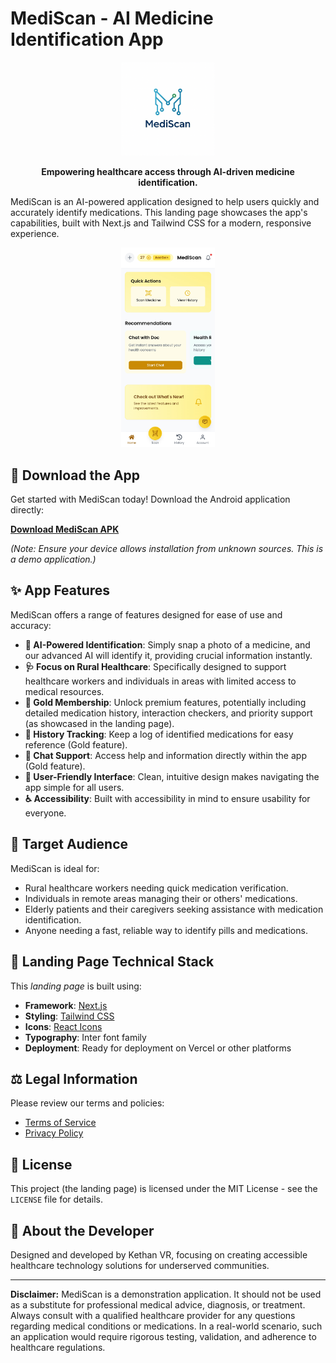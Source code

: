# MediScan - AI Medicine Identification App

<p align="center">
  <img src="public/assets/Mediscan.png" alt="MediScan Logo" width="150"/>
</p>

<p align="center">
  <strong>Empowering healthcare access through AI-driven medicine identification.</strong>
</p>

MediScan is an AI-powered application designed to help users quickly and accurately identify medications. This landing page showcases the app's capabilities, built with Next.js and Tailwind CSS for a modern, responsive experience.

<p align="center">
  <img src="public/assets/Home-gold.png" alt="MediScan Logo" width="150"/>
</p>

## 📲 Download the App

Get started with MediScan today! Download the Android application directly:

[**Download MediScan APK**](public/MediScan.apk?raw=true)

*(Note: Ensure your device allows installation from unknown sources. This is a demo application.)*

## ✨ App Features

MediScan offers a range of features designed for ease of use and accuracy:

*   **🤖 AI-Powered Identification**: Simply snap a photo of a medicine, and our advanced AI will identify it, providing crucial information instantly.
*   **🩺 Focus on Rural Healthcare**: Specifically designed to support healthcare workers and individuals in areas with limited access to medical resources.
*   **🥇 Gold Membership**: Unlock premium features, potentially including detailed medication history, interaction checkers, and priority support (as showcased in the landing page).
*   **📜 History Tracking**: Keep a log of identified medications for easy reference (Gold feature).
*   **💬 Chat Support**: Access help and information directly within the app (Gold feature).
*   **📱 User-Friendly Interface**: Clean, intuitive design makes navigating the app simple for all users.
*   **♿ Accessibility**: Built with accessibility in mind to ensure usability for everyone.

## 🎯 Target Audience

MediScan is ideal for:

*   Rural healthcare workers needing quick medication verification.
*   Individuals in remote areas managing their or others' medications.
*   Elderly patients and their caregivers seeking assistance with medication identification.
*   Anyone needing a fast, reliable way to identify pills and medications.

## 🧰 Landing Page Technical Stack

This *landing page* is built using:

*   **Framework**: [Next.js](https://nextjs.org/)
*   **Styling**: [Tailwind CSS](https://tailwindcss.com/)
*   **Icons**: [React Icons](https://react-icons.github.io/react-icons/)
*   **Typography**: Inter font family
*   **Deployment**: Ready for deployment on Vercel or other platforms

## ⚖️ Legal Information

Please review our terms and policies:

*   [Terms of Service](/terms)
*   [Privacy Policy](/privacy)

## 📄 License

This project (the landing page) is licensed under the MIT License - see the `LICENSE` file for details.

## 👥 About the Developer

Designed and developed by Kethan VR, focusing on creating accessible healthcare technology solutions for underserved communities.

---

**Disclaimer:** MediScan is a demonstration application. It should not be used as a substitute for professional medical advice, diagnosis, or treatment. Always consult with a qualified healthcare provider for any questions regarding medical conditions or medications. In a real-world scenario, such an application would require rigorous testing, validation, and adherence to healthcare regulations.
